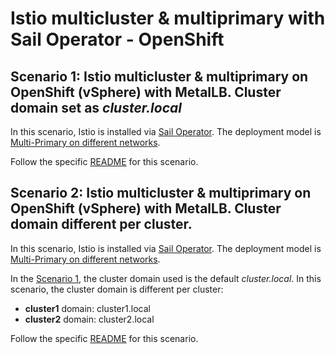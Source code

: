 # Istio multicluster & multiprimary with Sail Operator - OpenShift

## Scenario 1: Istio multicluster & multiprimary on OpenShift (vSphere) with MetalLB. Cluster domain set as _cluster.local_

In this scenario, Istio is installed via [Sail Operator](https://github.com/maistra/istio-operator/blob/maistra-3.0/bundle/README.md). The deployment model is [Multi-Primary on different networks](https://istio.io/latest/docs/setup/install/multicluster/multi-primary_multi-network/).

Follow the specific [README](./docs/multicluster-multiprimary-sail-metallb.md) for this scenario.

## Scenario 2: Istio multicluster & multiprimary on OpenShift (vSphere) with MetalLB. Cluster domain different per cluster.

In this scenario, Istio is installed via [Sail Operator](https://github.com/maistra/istio-operator/blob/maistra-3.0/bundle/README.md). The deployment model is [Multi-Primary on different networks](https://istio.io/latest/docs/setup/install/multicluster/multi-primary_multi-network/).

In the [Scenario 1](#scenario-1-istio-multicluster--multiprimary-on-openshift-vsphere-with-metallb-cluster-domain-set-as-clusterlocal), the cluster domain used is the default _cluster.local_. In this scenario, the cluster domain is different per cluster:

- **cluster1** domain: cluster1.local
- **cluster2** domain: cluster2.local

Follow the specific [README](./docs/multicluster-multiprimary-sail-metallb-different-domain.md) for this scenario.